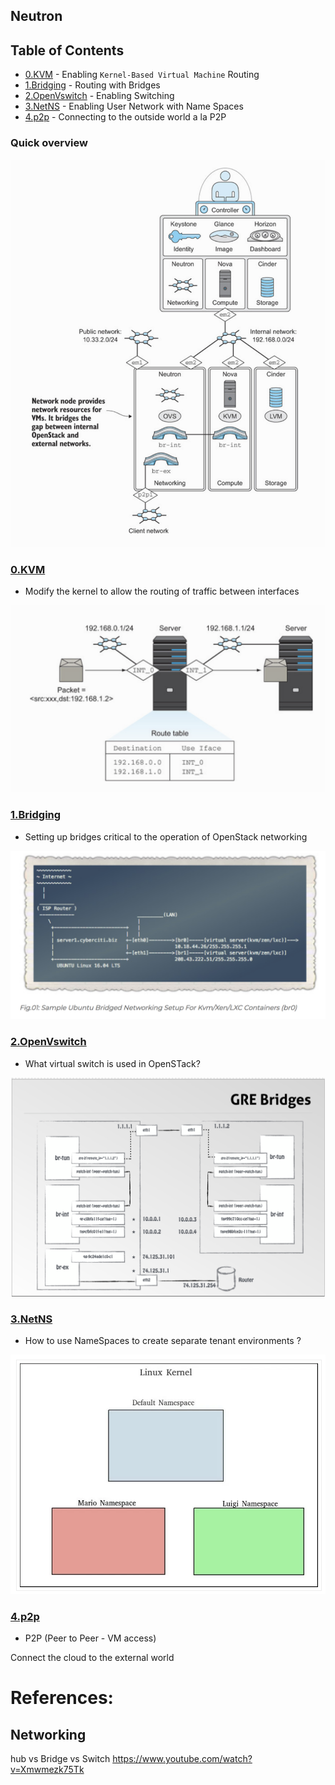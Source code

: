 ## Neutron 

Table of Contents
-----------------

  * [0.KVM](#0kvm) - Enabling `Kernel-Based Virtual Machine` Routing
  * [1.Bridging](#1bridging) - Routing with Bridges
  * [2.OpenVswitch](#2openvswitch) - Enabling Switching
  * [3.NetNS](#3netns) - Enabling User Network with Name Spaces
  * [4.p2p](#4p2p) - Connecting to the outside world a la P2P


### Quick overview

![alt tag](./NEUTRON.png)

### [0.KVM](./0.KVM)

* Modify the kernel to allow the routing of traffic between interfaces

![alt tag](./0.KVM/ROUTE.png)

### [1.Bridging](./1.Bridging)

* Setting up bridges critical to the operation of OpenStack networking

![alt tag](./1.Bridging/ISP.png)

### [2.OpenVswitch](./2.Open-vSwitch)

* What virtual switch is used in OpenSTack?

![alt tag](./2.Open-vSwitch/OVS.png)


### [3.NetNS](./3.NetNS)

* How to use NameSpaces to create separate tenant environments ?

![alt tag](./3.NetNS/namespace_level2.png)

### [4.p2p](./4.p2p)

* P2P (Peer to Peer - VM access) 

Connect the cloud to the external world

# References:

## Networking

hub vs Bridge vs Switch
https://www.youtube.com/watch?v=Xmwmezk75Tk

